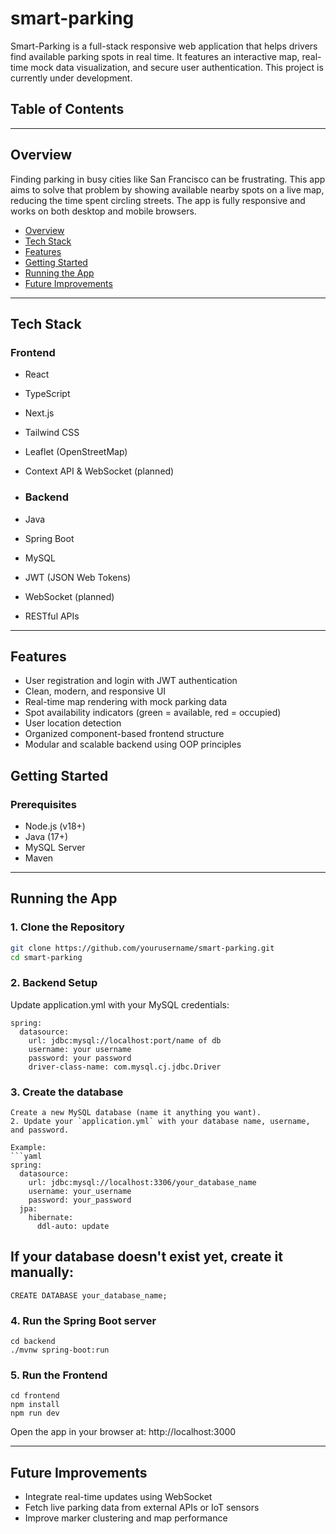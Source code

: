 # smart-parking
Smart-Parking is a full-stack responsive web application that helps drivers find available parking spots in real time. It features an interactive map, real-time mock data visualization, and secure user authentication. This project is currently under development.

## Table of Contents

---

## Overview

Finding parking in busy cities like San Francisco can be frustrating. This app aims to solve that problem by showing available nearby spots on a live map, reducing the time spent circling streets. The app is fully responsive and works on both desktop and mobile browsers.

- [Overview](#overview)
- [Tech Stack](#tech-stack)
- [Features](#features)
- [Getting Started](#getting-started)
- [Running the App](#running-the-app)
- [Future Improvements](#future-improvements)

---

## Tech Stack

### Frontend
- React
- TypeScript
- Next.js
- Tailwind CSS
- Leaflet (OpenStreetMap)
- Context API & WebSocket (planned)



- ### Backend
- Java
- Spring Boot
- MySQL
- JWT (JSON Web Tokens)
- WebSocket (planned)
- RESTful APIs

----

## Features

- User registration and login with JWT authentication
- Clean, modern, and responsive UI
- Real-time map rendering with mock parking data
- Spot availability indicators (green = available, red = occupied)
- User location detection
- Organized component-based frontend structure
- Modular and scalable backend using OOP principles



## Getting Started

### Prerequisites

- Node.js (v18+)
- Java (17+)
- MySQL Server
- Maven

---

## Running the App

### 1. Clone the Repository

```bash
git clone https://github.com/yourusername/smart-parking.git
cd smart-parking

```

### 2. Backend Setup


Update application.yml with your MySQL credentials:

```
spring:
  datasource:
    url: jdbc:mysql://localhost:port/name of db
    username: your username
    password: your password
    driver-class-name: com.mysql.cj.jdbc.Driver

```

### 3. Create the database

```
Create a new MySQL database (name it anything you want).  
2. Update your `application.yml` with your database name, username, and password.

Example:
```yaml
spring:
  datasource:
    url: jdbc:mysql://localhost:3306/your_database_name
    username: your_username
    password: your_password
  jpa:
    hibernate:
      ddl-auto: update
```

## If your database doesn't exist yet, create it manually:

```
CREATE DATABASE your_database_name;
```

###  4. Run the Spring Boot server

```
cd backend
./mvnw spring-boot:run
```

### 5. Run the Frontend 

```
cd frontend
npm install
npm run dev
```
Open the app in your browser at:
http://localhost:3000

---

## Future Improvements

- Integrate real-time updates using WebSocket
- Fetch live parking data from external APIs or IoT sensors
- Improve marker clustering and map performance

